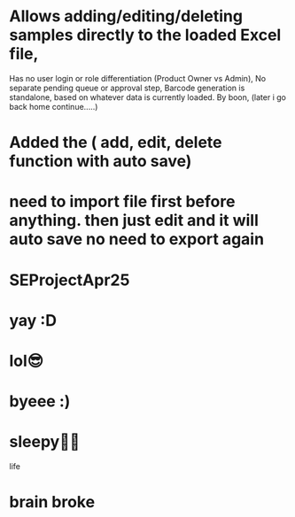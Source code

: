 # Allows adding/editing/deleting samples directly to the loaded Excel file,
Has no user login or role differentiation (Product Owner vs Admin),
No separate pending queue or approval step,
Barcode generation is standalone, based on whatever data is currently loaded.
By boon, (later i go back home continue.....)




# Added the ( add, edit, delete function with auto save) 
# need to import file first before anything. then just edit and it will auto save no need to export again

# SEProjectApr25

# yay :D

# lol😎

# byeee :)

# sleepy🥱😪

life

# brain broke
